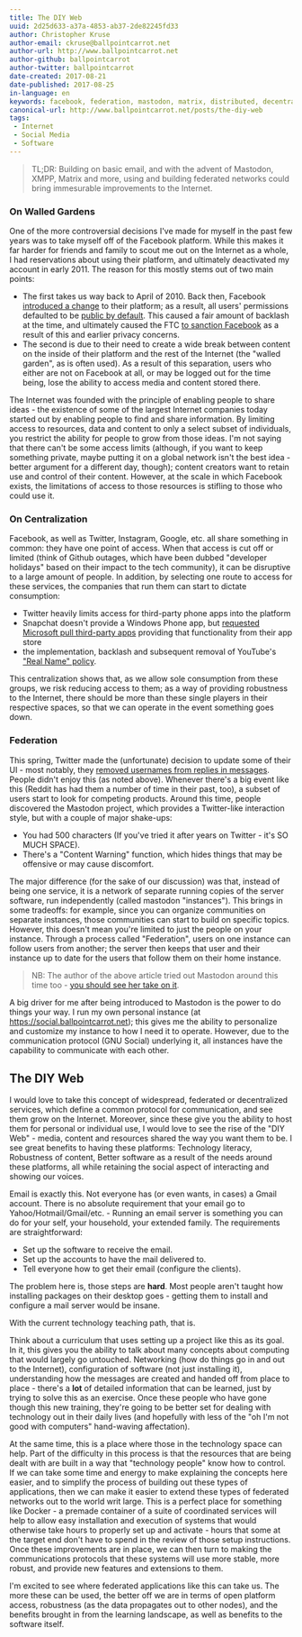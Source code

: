 ```yaml
---
title: The DIY Web
uuid: 2d25d633-a37a-4853-ab37-2de82245fd33
author: Christopher Kruse
author-email: ckruse@ballpointcarrot.net
author-url: http://www.ballpointcarrot.net
author-github: ballpointcarrot
author-twitter: ballpointcarrot
date-created: 2017-08-21
date-published: 2017-08-25
in-language: en
keywords: facebook, federation, mastodon, matrix, distributed, decentralized
canonical-url: http://www.ballpointcarrot.net/posts/the-diy-web
tags:
 - Internet
 - Social Media
 - Software
---
```

> TL;DR: Building on basic email, and with the advent of Mastodon, XMPP, Matrix and more,
using and building federated networks could bring immesurable improvements to the Internet.

### On Walled Gardens

One of the more controversial decisions I've made for myself in the past few years
was to take myself off of the Facebook platform. While this makes it far harder for
friends and family to scout me out on the Internet as a whole, I had reservations
about using their platform, and ultimately deactivated my account in early 2011. The reason for this mostly stems out of two main points:
 - The first takes us way back to April of 2010. Back then, Facebook
 [introduced a change](http://lifehacker.com/5549394/how-to-return-facebook-privacy-settings-to-what-you-signed-up-for)
to their platform; as a result, all users' permissions defaulted to be [public by default](https://www.wired.com/2010/05/facebook-rogue/). This
caused a fair amount of backlash at the time, and ultimately caused the FTC [to sanction
Facebook](https://www.ftc.gov/news-events/press-releases/2011/11/facebook-settles-ftc-charges-it-deceived-consumers-failing-keep) as a result of this and earlier privacy concerns.
 - The second is due to their need to create a wide break between content on the inside of
 their platform and the rest of the Internet (the "walled garden", as is often used). As a
 result of this separation, users who either are not on Facebook at all, or may be logged
 out for the time being, lose the ability to access media and content stored there.

The Internet was founded with the principle of enabling people to share ideas - the existence
of some of the largest Internet companies today started out by enabling people to find and
share information. By limiting access to resources, data and content to only a select subset
of individuals, you restrict the ability for people to grow from those ideas. I'm not saying that
there can't be some access limits (although, if you want to keep something private, maybe putting
it on a global network isn't the best idea - better argument for a different day, though);
content creators want to retain use and control of their content. However, at the scale in which
Facebook exists, the limitations of access to those resources is stifling to those who could
use it.

### On Centralization

Facebook, as well as Twitter, Instagram, Google, etc. all share something in common: they have
one point of access. When that access is cut off or limited (think of Github outages, which have
been dubbed "developer holidays" based on their impact to the tech community), it can be disruptive
to a large amount of people. In addition, by selecting one route to access for these services,
the companies that run them can start to dictate consumption:
 - Twitter heavily limits access for third-party phone apps into the platform
 - Snapchat doesn't provide a Windows Phone app, but [requested Microsoft pull third-party apps](http://www.pcworld.com/article/2862088/snapchat-cracks-down-on-windows-phone-imitator-apps.html) providing
   that functionality from their app store
 - the implementation, backlash and subsequent removal of YouTube's ["Real Name" policy](https://gigaom.com/2013/11/11/users-outraged-over-youtubes-switch-to-google-real-names-policy/).

This centralization shows that, as we allow sole consumption from these groups, we risk reducing access
to them; as a way of providing robustness to the Internet, there should be more than these single
players in their respective spaces, so that we can operate in the event something goes down.

### Federation

This spring, Twitter made the (unfortunate) decision to update some of their UI - most notably,
they [removed usernames from replies in messages](https://motherboard.vice.com/en_us/article/d7qkmx/the-new-twitter-replies-are-giving-me-an-ulcer).
People didn't enjoy this (as noted above). Whenever there's a big event like this (Reddit has had them
a number of time in their past, too), a subset of users start to look for competing products. Around this time,
people discovered the Mastodon project, which provides a Twitter-like interaction style, but with a
couple of major shake-ups:

 - You had 500 characters (If you've tried it after years on Twitter - it's SO MUCH SPACE).
 - There's a "Content Warning" function, which hides things that may be offensive or may cause discomfort.

The major difference (for the sake of our discussion) was that, instead of being one service,
it is a network of separate running copies of the server software, run independently (called mastodon
"instances"). This brings in some tradeoffs: for example, since you can organize communities on separate instances,
those communities can start to build on specific topics. However, this doesn't mean you're limited to just the
people on your instance. Through a process called "Federation", users on one instance can follow users from another;
the server then keeps that user and their instance up to date for the users that follow them on their home instance.

> NB: The author of the above article tried out Mastodon around this time too - [you should see her take on it](https://motherboard.vice.com/en_us/article/783akg/mastodon-is-like-twitter-without-nazis-so-why-are-we-not-using-it).

A big driver for me after being introduced to Mastodon is the power to do things your way. I run my own personal instance
(at https://social.ballpointcarrot.net); this gives me the ability to personalize and customize my instance to how I
need it to operate. However, due to the communication protocol (GNU Social) underlying it, all instances have the capability
to communicate with each other.

## The DIY Web

I would love to take this concept of widespread, federated or decentralized services, which define a common protocol for
communication, and see them grow on the Internet. Moreover, since these give you the ability to host them for personal or
individual use, I would love to see the rise of the "DIY Web" - media, content and resources shared the way you want them
to be. I see great benefits to having these platforms: Technology literacy, Robustness of content, Better software as a
result of the needs around these platforms, all while retaining the social aspect of interacting and showing our voices.

Email is exactly this. Not everyone has (or even wants, in cases) a Gmail account. There is no absolute requirement that
your email go to Yahoo/Hotmail/Gmail/etc. - Running an email server is something you can do for your self, your household,
your extended family. The requirements are straightforward:
 - Set up the software to receive the email.
 - Set up the accounts to have the mail delivered to.
 - Tell everyone how to get their email (configure the clients).

The problem here is, those steps are **hard**. Most people aren't taught how installing packages on their desktop goes -
getting them to install and configure a mail server would be insane.

With the current technology teaching path, that is.

Think about a curriculum that uses setting up a project like this as its goal. In it, this gives you the ability to talk
about many concepts about computing that would largely go untouched. Networking (how do things go in and out to the Internet),
configuration of software (not just installing it), understanding how the messages are created and handed off from
place to place - there's a **lot** of detailed information that can be learned, just by trying to solve this as an exercise.
Once these people who have gone though this new training, they're going to be better set for dealing with technology out
in their daily lives (and hopefully with less of the "oh I'm not good with computers" hand-waving affectation).

At the same time, this is a place where those in the technology space can help. Part of the difficulty in this process
is that the resources that are being dealt with are built in a way that "technology people" know how to control. If
we can take some time and energy to make explaining the concepts here easier, and to simplify the process of building
out these types of applications, then we can make it easier to extend these types of federated networks out to the
world writ large. This is a perfect place for something like Docker - a premade container of a suite of coordinated
services will help to allow easy installation and execution of systems that would otherwise take hours to properly
set up and activate - hours that some at the target end don't have to spend in the review of those setup instructions.
Once these improvements are in place, we can then turn to making the communications protocols that these systems will
use more stable, more robust, and provide new features and extensions to them.

I'm excited to see where federated applications like this can take us. The more these can be used, the better off
we are in terms of open platform access, robustness (as the data propagates out to other nodes), and the benefits
brought in from the learning landscape, as well as benefits to the software itself.

